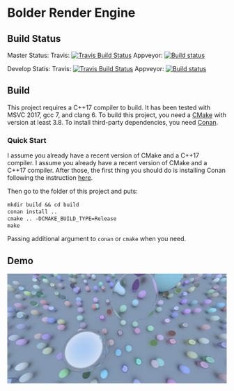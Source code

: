 # Bolder Render Engine
## Build Status
Master Status:
Travis: [![Travis Build Status](https://travis-ci.org/LesleyLai/Bolder-Render-Engine.svg?branch=master)](https://travis-ci.org/LesleyLai/Bolder-Render-Engine)
Appveyor: [![Build status](https://ci.appveyor.com/api/projects/status/8c6499dsh2eg1ecj/branch/master?svg=true)](https://ci.appveyor.com/project/LesleyLai/bolder-render-engine/branch/master)

Develop Statis:
Travis: [![Travis Build Status](https://travis-ci.org/LesleyLai/Bolder-Render-Engine.svg?branch=develop)](https://travis-ci.org/LesleyLai/Bolder-Render-Engine)
Appveyor: [![Build status](https://ci.appveyor.com/api/projects/status/8c6499dsh2eg1ecj/branch/develop?svg=true)](https://ci.appveyor.com/project/LesleyLai/bolder-render-engine/branch/develop)

## Build
This project requires a C++17 compiler to build. It has been tested with MSVC 2017, gcc 7, and clang 6. To build this project, you need a [CMake](https://cmake.org/) with version at least 3.8. To install third-party dependencies, you need [Conan](https://conan.io/).

### Quick Start
I assume you already have a recent version of CMake and a C++17 compiler. I assume you already have a recent version of CMake and a C++17 compiler. After those, the first thing you should do is installing Conan following the instruction [here](https://docs.conan.io/en/latest/installation.html).

Then go to the folder of this project and puts:

``` shell
mkdir build && cd build
conan install ..
cmake .. -DCMAKE_BUILD_TYPE=Release
make
```

Passing additional argument to `conan` or `cmake` when you need.


## Demo
![bubbles.png](images/bubbles.png)
